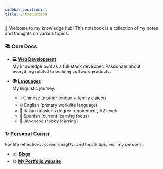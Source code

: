 ```yaml
---
sidebar_position: 1
title: Introduction
---
```


👋 Welcome to my knowledge hub! This notebook is a collection of my notes and thoughts on various topics.

### 📚 Core Docs
- **💻 [Web Development](/docs/category/web-development)**  
  My knowledge pool as a full-stack developer. Passionate about everything related to building software products.

- **🌍 [Languages](/docs/category/language)**  
  My linguistic journey:
  - 🀄 Chinese (mother tongue + family dialect)
  - 🌐 English (primary work/life language)
  - 🍕 Italian (master's degree requirement, A2 level)
  - 💃 Spanish (current learning focus)
  - 🌸 Japanese (hobby learning)

### ✨ Personal Corner
For life reflections, career insights, and health tips, visit my personal:  
- ✍️ **[Blogs](/blog)**
- 🌞 **[My Portfolio website](https://portfolio-website-lilac-nu-18.vercel.app/)**
